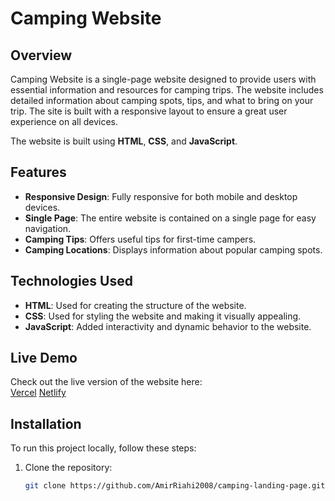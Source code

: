 # Camping Website

## Overview

Camping Website is a single-page website designed to provide users with essential information and resources for camping trips. The website includes detailed information about camping spots, tips, and what to bring on your trip. The site is built with a responsive layout to ensure a great user experience on all devices.

The website is built using **HTML**, **CSS**, and **JavaScript**.

## Features

- **Responsive Design**: Fully responsive for both mobile and desktop devices.
- **Single Page**: The entire website is contained on a single page for easy navigation.
- **Camping Tips**: Offers useful tips for first-time campers.
- **Camping Locations**: Displays information about popular camping spots.

## Technologies Used

- **HTML**: Used for creating the structure of the website.
- **CSS**: Used for styling the website and making it visually appealing.
- **JavaScript**: Added interactivity and dynamic behavior to the website.

## Live Demo

Check out the live version of the website here:  
[Vercel](https://camping-landing-page-eight.vercel.app/)
[Netlify](https://camping-landing-page-website.netlify.app/)


## Installation

To run this project locally, follow these steps:

1. Clone the repository:

   ```bash
   git clone https://github.com/AmirRiahi2008/camping-landing-page.git
